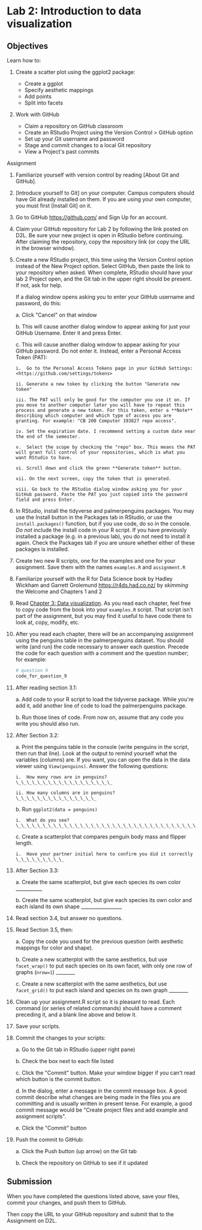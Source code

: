 # Lab 2: Introduction to data visualization

## Objectives

Learn how to:

1.  Create a scatter plot using the ggplot2 package:

    -   Create a ggplot
    -   Specify aesthetic mappings
    -   Add points
    -   Split into facets

2.  Work with GitHub

    -   Claim a repository on GitHub classroom
    -   Create an RStudio Project using the Version Control > GitHub option
    -   Set up your Git username and password
    -   Stage and commit changes to a local Git repository
    -   View a Project's past commits

Assignment

1.  Familiarize yourself with version control by reading \[About Git and GitHub\].

2.  \[Introduce yourself to Git\] on your computer. Campus computers should have Git already installed on them. If you are using your own computer, you must first \[Install Git\] on it.

3.  Go to GitHub <https://github.com/> and Sign Up for an account.

4.  Claim your GitHub repository for Lab 2 by following the link posted on D2L. Be sure your new project is open in RStudio before continuing. After claiming the repository, copy the repository link (or copy the URL in the browser window).

5.  Create a new RStudio project, this time using the Version Control option instead of the New Project option. Select GitHub, then paste the link to your repository when asked. When complete, RStudio should have your lab 2 Project open, and the Git tab in the upper right should be present. If not, ask for help.

    If a dialog window opens asking you to enter your GitHub username and password, do this:

    a.  Click "Cancel" on that window

    b.  This will cause another dialog window to appear asking for just your GitHub Username. Enter it and press Enter.

    c.  This will cause another dialog window to appear asking for your GitHub password. Do not enter it. Instead, enter a Personal Access Token (PAT):

        i.  Go to the Personal Access Tokens page in your GitHub Settings: <https://github.com/settings/tokens>

        ii. Generate a new token by clicking the button "Generate new token"

        iii. The PAT will only be good for the computer you use it on. If you move to another computer later you will have to repeat this process and generate a new token. For this token, enter a **Note** describing which computer and which type of access you are granting. For example: "CB 200 Computer 193827 repo access".

        iv. Set the expiration date. I recommend setting a custom date near the end of the semester.

        v.  Select the scope by checking the "repo" box. This means the PAT will grant full control of your repositories, which is what you want RStudio to have.

        vi. Scroll down and click the green **Generate token** button.

        vii. On the next screen, copy the token that is generated.

        viii. Go back to the RStudio dialog window asking you for your GitHub password. Paste the PAT you just copied into the password field and press Enter.

6.  In RStudio, install the tidyverse and palmerpenguins packages. You may use the Install button in the Packages tab in RStudio, or use the `install.packages()` function, but if you use code, do so in the console. *Do not* include the install code in your R script. If you have previously installed a package (e.g. in a previous lab), you do not need to install it again. Check the Packages tab if you are unsure whether either of these packages is installed.

7.  Create two new R scripts, one for the examples and one for your assignment. Save them with the names `examples.R` and `assignment.R`

8.  Familiarize yourself with the R for Data Science book by Hadley Wickham and Garrett Grolemund <https://r4ds.had.co.nz/> by *skimming* the Welcome and Chapters 1 and 2

9.  Read [Chapter 3: Data visualization](https://r4ds.had.co.nz/data-visualisation.html). As you read each chapter, feel free to copy code from the book into your `examples.R` script. That script isn't part of the assignment, but you may find it useful to have code there to look at, copy, modify, etc.

10. After you read each chapter, there will be an accompanying assignment using the penguins table in the palmerpenguins dataset. You should write (and run) the code necessary to answer each question. Precede the code for each question with a comment and the question number; for example:

    
    ```r
    # question 9
    code_for_question_9
    ```

11. After reading section 3.1:

    a.  Add code to your R script to load the tidyverse package. While you're add it, add another line of code to load the palmerpenguins package.

    b.  Run those lines of code. From now on, assume that any code you write you should also run.

12. After Section 3.2:

    a.  Print the penguins table in the console (write penguins in the script, then run that line). Look at the output to remind yourself what the variables (columns) are. If you want, you can open the data in the data viewer using `View(penguins)`. Answer the following questions:

        i.  How many rows are in penguins? \_\_\_\_\_\_\_\_\_\_\_\_\_\_\_\_\_\_

        ii. How many columns are in penguins? \_\_\_\_\_\_\_\_\_\_\_\_\_\_\_

    b.  Run `ggplot2(data = penguins)`

        i.  What do you see? \_\_\_\_\_\_\_\_\_\_\_\_\_\_\_\_\_\_\_\_\_\_\_\_\_\_\_\_\_\_\_\_\_\_\_\_\_\_\_\_\_\_\_\_\_\_\_\_\_\_\_\_\_\_\_\_\_\_\_\_\_\_\_\_\_\_\_\_\_\_\_\_\_\_\_\_\_

    c.  Create a scatterplot that compares penguin body mass and flipper length.

        i.  Have your partner initial here to confirm you did it correctly \_\_\_\_\_\_\_\_\_

13. After Section 3.3:

    a.  Create the same scatterplot, but give each species its own color  \_\_\_\_\_\_\_\_\_\_\_

    b.  Create the same scatterplot, but give each species its own color and each island its own shape \_\_\_\_\_\_\_\_\_\_\_\_\_\_\_\_\_

14. Read section 3.4, but answer no questions.

15. Read Section 3.5, then:

    a.  Copy the code you used for the previous question (with aesthetic mappings for color and shape).

    b.  Create a new scatterplot with the same aesthetics, but use `facet_wrap()` to put each species on its own facet, with only one row of graphs (`nrow=1`) \_\_\_\_\_\_\_\_

    c.  Create a new scatterplot with the same aesthetics, but use `facet_grid()` to put each island and species on its own graph \_\_\_\_\_\_\_\_

16. Clean up your assignment.R script so it is pleasant to read. Each command (or series of related commands) should have a comment preceding it, and a blank line above and below it.

17. Save your scripts.

18. Commit the changes to your scripts:

    a.  Go to the Git tab in RStudio (upper right pane)

    b.  Check the box next to each file listed

    c.  Click the "Commit" button. Make your window bigger if you can't read which button is the commit button.

    d.  In the dialog, enter a message in the commit message box. A good commit describe what changes are being made in the files you are committing and is usually written in present tense. For example, a good commit message would be "Create project files and add example and assignment scripts".

    e.  Click the "Commit" button

19. Push the commit to GitHub:

    a.  Click the Push button (up arrow) on the Git tab

    b.  Check the repository on GitHub to see if it updated

## Submission

When you have completed the questions listed above, save your files, commit your changes, and push them to GitHub.

Then copy the URL to your GitHub repository and submit that to the Assignment on D2L.
